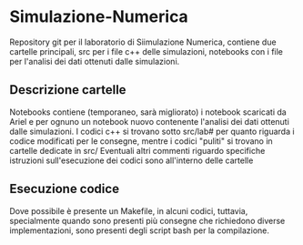 # Simulazione-Numerica
Repository git per il laboratorio di Siimulazione Numerica, contiene due cartelle principali, src per i file c++ delle simulazioni, notebooks con i file per l'analisi dei dati ottenuti dalle simulazioni. 

## Descrizione cartelle
Notebooks contiene (temporaneo, sarà migliorato) i notebook scaricati da Ariel e per ognuno un notebook nuovo contenente l'analisi dei dati ottenuti dalle simulazioni.
I codici c++ si trovano sotto src/lab# per quanto riguarda i codice modificati per le consegne, mentre i codici "puliti" si trovano in cartelle dedicate in src/
Eventuali altri commenti riguardo specifiche istruzioni sull'esecuzione dei codici sono all'interno delle cartelle

## Esecuzione codice
Dove possibile è presente un Makefile, in alcuni codici, tuttavia, specialmente quando sono presenti più consegne che richiedono diverse implementazioni, sono presenti degli script bash per la compilazione. 
